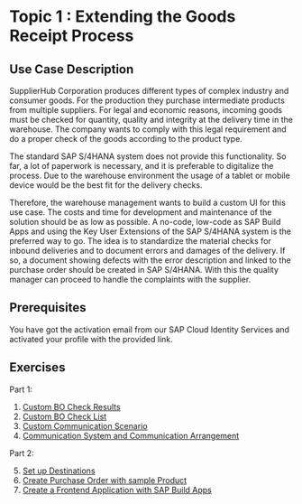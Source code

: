 # Topic 1 : Extending the Goods Receipt Process

## Use Case Description

SupplierHub Corporation produces different types of complex industry and consumer goods. For the production they purchase intermediate products from multiple suppliers. For legal and economic reasons, incoming goods must be checked for quantity, quality and integrity at the delivery time in the warehouse. The company wants to comply with this legal requirement and do a proper check of the goods according to the product type. 

The standard SAP S/4HANA system does not provide this functionality. So far, a lot of paperwork is necessary, and it is preferable to digitalize the process. Due to the warehouse environment the usage of a tablet or mobile device would be the best fit for the delivery checks. 

Therefore, the warehouse management wants to build a custom UI for this use case. The costs and time for development and maintenance of the solution should be as low as possible. A no-code, low-code as SAP Build Apps and using the Key User Extensions of the SAP S/4HANA system is the preferred way to go. The idea is to standardize the material checks for inbound deliveries and to document errors and damages of the delivery. If so, a document showing defects with the error description and linked to the purchase order should be created in SAP S/4HANA. With this the quality manager can proceed to handle the complaints with the supplier.

## Prerequisites

You have got the activation email from our SAP Cloud Identity Services and activated your profile with the provided link.

## Exercises

Part 1:

1. [Custom BO Check Results](./s4hc/grcheck_bo.md) 
2. [Custom BO Check List](./s4hc/checklist_bo.md)
3. [Custom Communication Scenario](./s4hc/communication_scenario.md)
4. [Communication System and Communication Arrangement](./s4hc/communication_arrangement.md)

Part 2:

5. [Set up Destinations](./s4hc/destination.md)
6. [Create Purchase Order with sample Product](./s4hc/purchase_order.md)
7. [Create a Frontend Application with SAP Build Apps](./build-apps/sap_build_apps.md)
